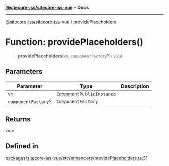 [**@sitecore-jss/sitecore-jss-vue**](../README.md) • **Docs**

***

[@sitecore-jss/sitecore-jss-vue](../README.md) / providePlaceholders

# Function: providePlaceholders()

> **providePlaceholders**(`vm`, `componentFactory`?): `void`

## Parameters

| Parameter | Type | Description |
| ------ | ------ | ------ |
| `vm` | `ComponentPublicInstance` |  |
| `componentFactory`? | `ComponentFactory` |  |

## Returns

`void`

## Defined in

[packages/sitecore-jss-vue/src/enhancers/providePlaceholders.ts:31](https://github.com/Sitecore/jss/blob/2c037b1db9e09367420bc13389995d0890265712/packages/sitecore-jss-vue/src/enhancers/providePlaceholders.ts#L31)
